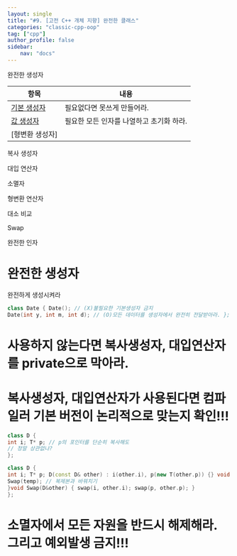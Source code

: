 ```yaml
---
layout: single
title: "#9. [고전 C++ 개체 지향] 완전한 클래스"
categories: "classic-cpp-oop"
tag: ["cpp"]
author_profile: false
sidebar: 
    nav: "docs"
---
```



완전한 생성자

|항목|내용|
|--|--|
|[기본 생성자](https://tango1202.github.io/classic-cpp-oop/classic-cpp-oop-constructors/#%EB%AA%85%EC%8B%9C%EC%A0%81-%EA%B8%B0%EB%B3%B8-%EC%83%9D%EC%84%B1%EC%9E%90)|필요없다면 못쓰게 만들어라.|
|[값 생성자](https://tango1202.github.io/classic-cpp-oop/classic-cpp-oop-constructors/#%EA%B0%92-%EC%83%9D%EC%84%B1%EC%9E%90)|필요한 모든 인자를 나열하고 초기화 하라.|
|[형변환 생성자]


복사 생성자

대입 연산자

소멸자

형변환 연산자

대소 비교

Swap

완전한 인자


# 완전한 생성자

완전하게 생성시켜라

```cpp
class Date { Date(); // (X)불필요한 기본생성자 금지
Date(int y, int m, int d); // (O)모든 데이터를 생성자에서 완전히 전달받아라. }; 
```
# 사용하지 않는다면 복사생성자, 대입연산자를 private으로 막아라.

# 복사생성자, 대입연산자가 사용된다면 컴파일러 기본 버전이 논리적으로 맞는지 확인!!!

```cpp
class D {
int i; T* p; // p의 포인터를 단순히 복사해도
// 정말 상관없나?
};
```



```cpp
class D {
int i; T* p; D(const D& other) : i(other.i), p(new T(other.p)) {} void operator =(const D& other) { D temp(other); // 복제본
Swap(temp); // 복제본과 바꿔치기
}void Swap(D&other) { swap(i, other.i); swap(p, other.p); }
};
``````
# 소멸자에서 모든 자원을 반드시 해제해라. 그리고 예외발생 금지!!!

